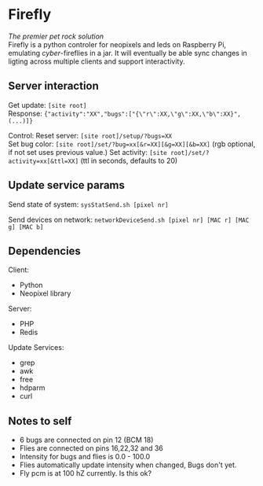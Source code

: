 # Firefly
_The premier pet rock solution_  
Firefly is a python controler for neopixels and leds on Raspberry Pi, emulating _cyber_-fireflies in a jar.
It will eventually be able sync changes in ligting across multiple clients and support interactivity.

## Server interaction
Get update: `[site root] `  
Response: `{"activity":"XX","bugs":["{\"r\":XX,\"g\":XX,\"b\":XX}",(...)]}`  

Control:
Reset server: `[site root]/setup/?bugs=XX`  
Set bug color: `[site root]/set/?bug=xx[&r=XX][&g=XX][&b=XX]` (rgb optional, if not set uses previous value.)
Set activity: `[site root]/set/?activity=xx[&ttl=XX]` (ttl in seconds, defaults to 20)

## Update service params
Send state of system:
`sysStatSend.sh [pixel nr]`

Send devices on network:
`networkDeviceSend.sh [pixel nr] [MAC r] [MAC g] [MAC b]`

## Dependencies
Client:
* Python
* Neopixel library

Server:
* PHP
* Redis

Update Services:
* grep
* awk
* free
* hdparm
* curl

## Notes to self  
* 6 bugs are connected on pin 12 (BCM 18)
* Flies are connected on pins 16,22,32 and 36
* Intensity for bugs and flies is 0.0 - 100.0
* Flies automatically update intensity when changed, Bugs don't yet.
* Fly pcm is at 100 hZ currently. Is this ok?
